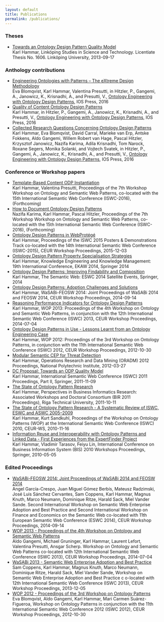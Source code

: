 ```yaml
---
layout: default
title: Publications
permalink: /publications/
---
```


### Theses
* [Towards an Ontology Design Pattern Quality Model](http://liu.diva-portal.org/smash/get/diva2:638999/FULLTEXT02.pdf)<br />
Karl Hammar, Linköping Studies in Science and Technology. Licentiate Thesis No. 1606. Linköping University, 2013-09-17

### Anthology contributions
* [Engineering Ontologies with Patterns – The eXtreme Design Methodology](http://hj.diva-portal.org/smash/get/diva2:1040714/FULLTEXT01.pdf)<br />
Eva Blomqvist, Karl Hammar, Valentina Presutti, in Hitzler, P., Gangemi, A., Janowicz, K., Krisnadhi, A., and Presutti, V., [Ontology Engineering with Ontology Design Patterns](http://ebooks.iospress.nl/volume/ontology-engineering-with-ontology-design-patterns-foundations-and-applications), IOS Press, 2016
* [Quality of Content Ontology Design Patterns](http://hj.diva-portal.org/smash/get/diva2:1040720/FULLTEXT01.pdf)<br />
Karl Hammar, in Hitzler, P., Gangemi, A., Janowicz, K., Krisnadhi, A., and Presutti, V., [Ontology Engineering with Ontology Design Patterns](http://ebooks.iospress.nl/volume/ontology-engineering-with-ontology-design-patterns-foundations-and-applications), IOS Press, 2016
* [Collected Research Questions Concerning Ontology Design Patterns](http://hj.diva-portal.org/smash/get/diva2:1040723/FULLTEXT01.pdf)<br />
Karl Hammar, Eva Blomqvist, David Carral, Marieke van Erp, Antske Fokkens, Aldo Gangemi, Willem Robert van Hage, Pascal Hitzler, Krzysztof Janowicz, Nazifa Karima, Adila Krisnadhi, Tom Narock, Roxane Segers, Monika Solanki, and Vojtech Svatek, in Hitzler, P., Gangemi, A., Janowicz, K., Krisnadhi, A., and Presutti, V., [Ontology Engineering with Ontology Design Patterns](http://ebooks.iospress.nl/volume/ontology-engineering-with-ontology-design-patterns-foundations-and-applications), IOS Press, 2016

### Conference or Workshop papers
* [Template-Based Content ODP Instantiation](http://ontologydesignpatterns.org/wiki/images/1/11/WOP2016_paper_01.pdf)<br />
Karl Hammar, Valentina Presutti, Proceedings of the 7th Workshop Workshop on Ontology and Semantic Web Patterns, co-located with the 15th International Semantic Web Conference (ISWC-2016), (Forthcoming)
* [How to Document Ontology Design Patterns](http://ontologydesignpatterns.org/wiki/images/1/11/WOP2016_paper_02.pdf)<br />
Nazifa Karima, Karl Hammar, Pascal Hitzler, Proceedings of the 7th Workshop Workshop on Ontology and Semantic Web Patterns, co-located with the 15th International Semantic Web Conference (ISWC-2016), (Forthcoming)
* [Ontology Design Patterns in WebProtégé](http://hj.diva-portal.org/smash/get/diva2:877199/FULLTEXT01.pdf)<br />
Karl Hammar, Proceedings of the ISWC 2015 Posters &amp; Demonstrations Track co-located with the 14th International Semantic Web Conference (ISWC-2015), CEUR Workshop Proceedings, 2015-12-03
* [Ontology Design Pattern Property Specialisation Strategies](http://www.diva-portal.org/smash/get/diva2:767177/FULLTEXT01.pdf)<br />
 Karl Hammar, Knowledge Engineering and Knowledge Management: 19th International Conference, EKAW 2014, Springer 2014
* [Ontology Design Patterns: Improving Findability and Composition](http://www.diva-portal.org/smash/get/diva2:767176/FULLTEXT01.pdf)<br />
Karl Hammar, The Semantic Web: ESWC 2014 Satellite Events, Springer, 2014
* [Ontology Design Patterns: Adoption Challenges and Solutions](http://hj.diva-portal.org/smash/get/diva2:747226/FULLTEXT01.pdf)<br />
Karl Hammar, WaSABi-FEOSW 2014: Joint Proceedings of WaSABi 2014 and FEOSW 2014, CEUR Workshop Proceedings, 2014-09-14
* [Reasoning Performance Indicators for Ontology Design Patterns](http://hj.diva-portal.org/smash/get/diva2:687907/FULLTEXT01.pdf)<br />
Karl Hammar, WOP 2013: Proceedings of the 4th Workshop on Ontology and Semantic Web Patterns, in conjunction with the 12th International Semantic Web Conference (ISWC) 2013, CEUR Workshop Proceedings, 2014-07-04
* [Ontology Design Patterns in Use - Lessons Learnt from an Ontology Engineering Case](http://www.diva-portal.org/smash/get/diva2:567395/FULLTEXT02)<br />
 Karl Hammar, WOP 2012: Proceedings of the 3rd Workshop on Ontology Patterns, in conjunction with the 11th International Semantic Web Conference (ISWC) 2012, CEUR Workshop Proceedings, 2012-10-30
* [Modular Semantic CEP for Threat Detection](http://hj.diva-portal.org/smash/get/diva2:512242/FULLTEXT02)<br />
   Karl Hammar, Operations Research and Data Mining (ORADM) 2012 Proceedings, National Polytechnic Institute, 2012-03-27
* [DC Proposal: Towards an ODP Quality Model](http://hj.diva-portal.org/smash/get/diva2:455241/FULLTEXT02)<br />
 Karl Hammar, International Semantic Web Conference (ISWC) 2011 Proceedings, Part II, Springer, 2011-11-09
* [The State of Ontology Pattern Research](http://hj.diva-portal.org/smash/get/diva2:447173/FULLTEXT01)<br />
 Karl Hammar, Perspectives in Business Informatics Research: Associated Workshops and Doctoral Consortium (BIR 2011 Proceedings), Riga Technical University, 2011-10-11
* [The State of Ontology Pattern Research - A Systematic Review of ISWC, ESWC and ASWC 2005–2009](http://hj.diva-portal.org/smash/get/diva2:370448/FULLTEXT01)<br />
 Karl Hammar, Kurt Sandkuhl, Proceedings of the Workshop on Ontology Patterns (WOP) at the International Semantic Web Conference (ISWC) 2010, CEUR-WS, 2010-11-16
* [Information Reuse and Interoperability with Ontology Patterns and Linked Data - First Experiences from the ExpertFinder Project](http://hj.diva-portal.org/smash/get/diva2:321895/FULLTEXT02)<br />
 Karl Hammar, Vladimir Tarasov, Feiyu Lin, International Conference on Business Information System (BIS) 2010 Workshops Proceedings, Springer, 2010-05-05

### Edited Proceedings
* [WaSABi-FEOSW 2014: Joint Proceedings of WaSABi 2014 and FEOSW 2014](http://ceur-ws.org/Vol-1240/)<br />
 Angel García-Crespo, Juan Miguel Gómez Berbís, Mateusz Radzimski, José Luis Sánchez Cervantes, Sam Coppens, Karl Hammar, Magnus Knuth, Marco Neumann, Dominique Ritze, Harald Sack, Miel Vander Sande.  Second International Workshop on Semantic Web Enterprise Adoption and Best Practice and Second International Workshop on Finance and Economics on the Semantic Web co-located with 11th European Semantic Web Conference (ESWC 2014),  CEUR Workshop Proceedings, 2014-09-14
* [WOP 2013 - Proceedings of the 4th Workshop on Ontology and Semantic Web Patterns](http://ceur-ws.org/Vol-1188/)<br />
<span style="background-color:transparent">Aldo Gangemi, Michael Gruninger, Karl Hammar, Laurent Lefort, Valentina Presutti, Ansgar Scherp.  Workshop on Ontology and Semantic Web Patterns co-located with 12th International Semantic Web Conference (ISWC 2013), CEUR Workshop Proceedings, 2014-07-04
* [WaSABi 2013 -  Semantic Web Enterprise Adoption and Best Practice](http://ceur-ws.org/Vol-1106/)<br />
Sam Coppens, Karl Hammar, Magnus Knuth, Marco Neumann, Dominique Ritze, Harald Sack, Miel Vander Sande,  Workshop on Semantic Web Enterprise Adoption and Best Practice c o-located with 12th International Semantic Web Conference (ISWC 2013), CEUR Workshop Proceedings, 2013-12-05
* [WOP 2012 - Proceedings of the 3rd Workshop on Ontology Patterns](http://ceur-ws.org/Vol-929/proceedings.pdf)<br />
 Eva Blomqvist, Aldo Gangemi, Karl Hammar, Mari Carmen Suárez-Figueroa, Workshop on Ontology Patterns in conjunction with the 11th International Semantic Web Conference 2012 (ISWC 2012), CEUR Workshop Proceedings, 2012-10-30
